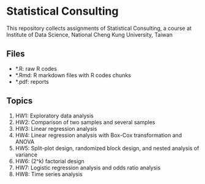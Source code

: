 # Statistical Consulting

This repository collects assignments of Statistical Consulting, a course at Institute of Data Science, National Cheng Kung University, Taiwan

## Files

- \*.R: raw R codes
- \*.Rmd: R markdown files with R codes chunks
- \*.pdf: reports

## Topics

1. HW1: Exploratory data analysis
2. HW2: Comparison of two samples and several samples
3. HW3: Linear regression analysis
4. HW4: Linear regression analysis with Box-Cox transformation and ANOVA
5. HW5: Split-plot design, randomized block design, and nested analysis of variance
6. HW6: \(2^k\) factorial design
7. HW7: Logistic regression analysis and odds ratio analysis
8. HW8: Time series analysis

